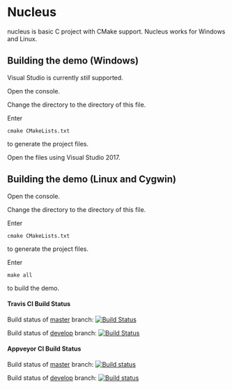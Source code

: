 # Nucleus
nucleus is basic C project with CMake support.
Nucleus works for Windows and Linux.

## Building the demo (Windows)
Visual Studio is currently *still* supported.

Open the console.

Change the directory to the directory of this file.

Enter
```
cmake CMakeLists.txt 
```
to generate the project files.

Open the files using Visual Studio 2017.

## Building the demo (Linux and Cygwin)
Open the console.

Change the directory to the directory of this file.

Enter
```
cmake CMakeLists.txt 
```
to generate the project files.

Enter
```
make all
```
to build the demo.

#### Travis CI Build Status
Build status of [master](https://github.com/primordialmachine/nucleus/tree/master) branch:
[![Build Status](https://travis-ci.org/primordialmachine/nucleus.svg?branch=master)](https://travis-ci.org/primordialmachine/nucleus)

Build status of [develop](https://github.com/primordialmachine/nucleus/tree/develop) branch:
[![Build Status](https://travis-ci.org/primordialmachine/nucleus.svg?branch=develop)](https://travis-ci.org/primordialmachine/nucleus)

#### Appveyor CI Build Status
Build status of [master](https://github.com/primordialmachine/nucleus/tree/master) branch:
[![Build status](https://ci.appveyor.com/api/projects/status/tdcxnqmma5q6etfl/branch/master?svg=true)](https://ci.appveyor.com/project/michaelheilmann/nucleus/branch/master)

Build status of [develop](https://github.com/primordialmachine/nucleus/tree/develop) branch:
[![Build status](https://ci.appveyor.com/api/projects/status/tdcxnqmma5q6etfl/branch/develop?svg=true)](https://ci.appveyor.com/project/michaelheilmann/nucleus/branch/develop)
